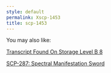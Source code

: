 ```yaml
---
style: default
permalink: Xscp-1453
title: scp-1453
---
```

You may also like:

[Transcript Found On Storage Level B 8](http://scp-wiki.net/transcript-found-on-storage-level-b-8)

[SCP-287: Spectral Manifestation Sword](http://scp-wiki.net/scp-287)
